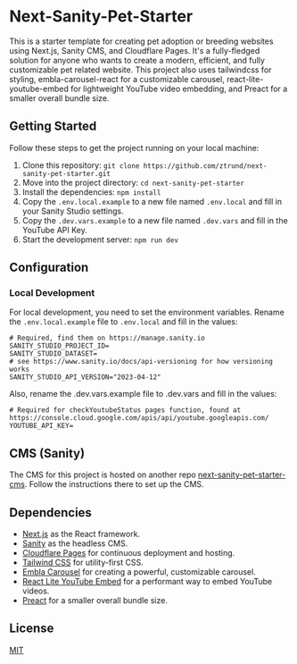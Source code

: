 # Next-Sanity-Pet-Starter

This is a starter template for creating pet adoption or breeding websites using Next.js, Sanity CMS, and Cloudflare
Pages. It's a fully-fledged solution for anyone who wants to create a modern, efficient, and fully customizable pet
related website. This project also uses tailwindcss for styling, embla-carousel-react for a customizable carousel,
react-lite-youtube-embed for lightweight YouTube video embedding, and Preact for a smaller overall bundle size.

## Getting Started

Follow these steps to get the project running on your local machine:

1. Clone this repository: `git clone https://github.com/ztrund/next-sanity-pet-starter.git`
2. Move into the project directory: `cd next-sanity-pet-starter`
3. Install the dependencies: `npm install`
4. Copy the `.env.local.example` to a new file named `.env.local` and fill in your Sanity Studio settings.
5. Copy the `.dev.vars.example` to a new file named `.dev.vars` and fill in the YouTube API Key.
6. Start the development server: `npm run dev`

## Configuration

### Local Development

For local development, you need to set the environment variables. Rename the `.env.local.example` file to `.env.local`
and fill in the values:

```plaintext
# Required, find them on https://manage.sanity.io
SANITY_STUDIO_PROJECT_ID=
SANITY_STUDIO_DATASET=
# see https://www.sanity.io/docs/api-versioning for how versioning works
SANITY_STUDIO_API_VERSION="2023-04-12"
```

Also, rename the .dev.vars.example file to .dev.vars and fill in the values:

```plaintext
# Required for checkYoutubeStatus pages function, found at https://console.cloud.google.com/apis/api/youtube.googleapis.com/
YOUTUBE_API_KEY=
```

## CMS (Sanity)

The CMS for this project is hosted on another
repo [next-sanity-pet-starter-cms](https://github.com/ztrund/next-sanity-pet-starter-cms). Follow the instructions there
to set up the CMS.

## Dependencies

- [Next.js](https://nextjs.org/) as the React framework.
- [Sanity](https://www.sanity.io/) as the headless CMS.
- [Cloudflare Pages](https://pages.cloudflare.com/) for continuous deployment and hosting.
- [Tailwind CSS](https://tailwindcss.com/) for utility-first CSS.
- [Embla Carousel](https://www.embla-carousel.com/) for creating a powerful, customizable
  carousel.
- [React Lite YouTube Embed](https://www.npmjs.com/package/react-lite-youtube-embed) for a performant way to embed
  YouTube videos.
- [Preact](https://preactjs.com/) for a smaller overall bundle size.

## License

[MIT](LICENSE)